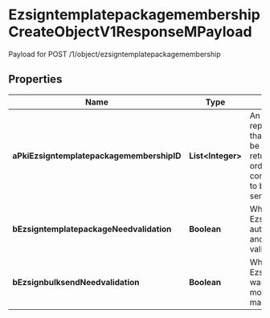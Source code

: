 

# EzsigntemplatepackagemembershipCreateObjectV1ResponseMPayload

Payload for POST /1/object/ezsigntemplatepackagemembership

## Properties

| Name | Type | Description | Notes |
|------------ | ------------- | ------------- | -------------|
|**aPkiEzsigntemplatepackagemembershipID** | **List&lt;Integer&gt;** | An array of unique IDs representing the object that were requested to be created.  They are returned in the same order as the array containing the objects to be created that was sent in the request. |  |
|**bEzsigntemplatepackageNeedvalidation** | **Boolean** | Whether the Ezsignbulksend was automatically modified and needs a manual validation |  |
|**bEzsignbulksendNeedvalidation** | **Boolean** | Whether the Ezsigntemplatepackage was automatically modified and needs a manual validation |  |



